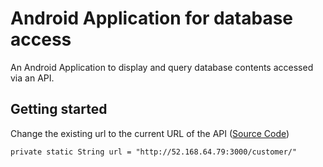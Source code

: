 # Android Application for database access

An Android Application to display and query database contents accessed via an API.

## Getting started

Change the existing url to the current URL of the API ([Source Code](https://github.com/nakulrathore97/rest-api-postgres))

```
private static String url = "http://52.168.64.79:3000/customer/"
```



